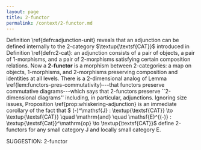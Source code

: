```yaml
---
layout: page
title: 2-functor
permalink: /context/2-functor.md
---
```

Definition \ref{defn:adjunction-unit} reveals that an adjunction can be defined internally to the 2-category $\textup{\textsf{CAT}}$ introduced in Definition \ref{defn:2-cat}: an adjunction consists of a pair of objects, a pair of 1-morphisms, and a pair of 2-morphisms satisfying certain composition relations. Now a **2-functor** is a morphism between 2-categories: a map on objects, 1-morphisms, and 2-morphisms preserving composition and identities at all levels. There is a 2-dimensional analog of Lemma \ref{lem:functors-pres-commutativity}---that functors preserve commutative diagrams---which says that 2-functors preserve ``2-dimensional diagrams'' including, in particular, adjunctions. Ignoring size issues, Proposition \ref{prop:whiskering-adjunction} is an immediate corollary of the fact that
$ (-)^\mathsf{J} : \textup{\textsf{CAT}} \to \textup{\textsf{CAT}} \quad \mathrm{and} \quad \mathsf{E}^{(-)} : \textup{\textsf{Cat}}^\mathrm{op} \to \textup{\textsf{CAT}}$ define 2-functors for any small category $\mathsf{J}$ and locally small category $\mathsf{E}$.

SUGGESTION: 2-functor